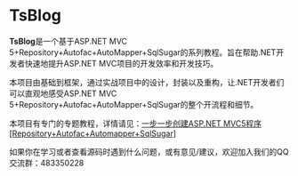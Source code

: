 # TsBlog
**TsBlog**是一个基于ASP.NET MVC 5+Repository+Autofac+AutoMapper+SqlSugar的系列教程。旨在帮助.NET开发者快速地提升ASP.NET MVC项目的开发效率和开发技巧。

本项目由基础到框架，通过实战项目中的设计，封装以及重构，让.NET开发者们可以直观地感受ASP.NET MVC 5+Repository+Autofac+AutoMapper+SqlSugar的整个开流程和细节。

本项目有专门的专题教程，详情请见：[一步一步创建ASP.NET MVC5程序\[Repository+Autofac+Automapper+SqlSugar\]][1]

如果你在学习或者查看源码时遇到什么问题，或有意见/建议，欢迎加入我们的QQ交流群：483350228

[1]: https://codedefault.com/t/EdVp8xCk
